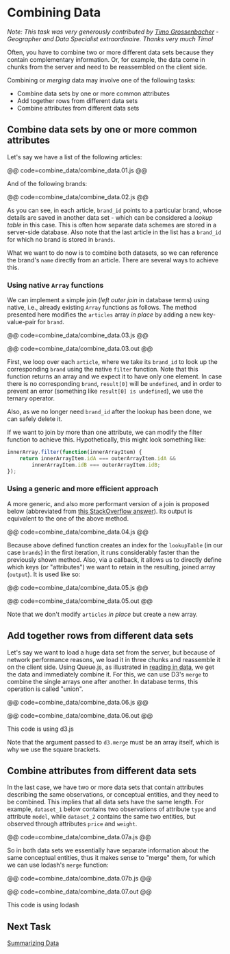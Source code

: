 # Combining Data

_Note: This task was very generously contributed by [Timo Grossenbacher](http://timogrossenbacher.ch/) - Geographer and Data Specialist extraordinaire. Thanks very much Timo!_

Often, you have to combine two or more different data sets because they contain complementary information. Or, for example, the data come in chunks from the server and need to be reassembled on the client side.

Combining or _merging_ data may involve one of the following tasks:

* Combine data sets by one or more common attributes
* Add together rows from different data sets
* Combine attributes from different data sets

## Combine data sets by one or more common attributes

Let's say we have a list of the following articles:

@@ code=combine_data/combine_data.01.js @@

And of the following brands:

@@ code=combine_data/combine_data.02.js @@

As you can see, in each article, `brand_id` points to a particular brand, whose details are saved in another data set - which can be considered a *lookup table* in this case. This is often how separate data schemes are stored in a server-side database. Also note that the last article in the list has a `brand_id` for which no brand is stored in `brands`.

What we want to do now is to combine both datasets, so we can reference the brand's `name` directly from an article. There are several ways to achieve this.

### Using native `Array` functions

We can implement a simple join (*left outer join* in database terms) using native, i.e., already existing `Array` functions as follows. The method presented here modifies the `articles` array *in place* by adding a new key-value-pair for `brand`.

@@ code=combine_data/combine_data.03.js @@

@@ code=combine_data/combine_data.03.out @@

First, we loop over each `article`, where we take its `brand_id` to look up the corresponding `brand` using the native `filter` function. Note that this function returns an array and we expect it to have only one element. In case there is no corresponding `brand`, `result[0]` will be `undefined`, and in order to prevent an error (something like `result[0] is undefined`), we use the ternary operator.

Also, as we no longer need `brand_id` after the lookup has been done, we can safely delete it.

If we want to join by more than one attribute, we can modify the filter function to achieve this. Hypothetically, this might look something like:

```js
innerArray.filter(function(innerArrayItem) {
    return innerArrayItem.idA === outerArrayItem.idA &&
        innerArrayItem.idB === outerArrayItem.idB;
});
```

### Using a generic and more efficient approach

A more generic, and also more performant version of a join is proposed below (abbreviated from [this StackOverflow answer](http://stackoverflow.com/questions/17500312/is-there-some-way-i-can-join-the-contents-of-two-javascript-arrays-much-like-i/17500836#17500836)). Its output is equivalent to the one of the above method.

@@ code=combine_data/combine_data.04.js @@

Because above defined function creates an index for the `lookupTable` (in our case `brands`) in the first iteration, it runs considerably faster than the previously shown method. Also, via a callback, it allows us to directly define which keys (or "attributes") we want to retain in the resulting, joined array (`output`). It is used like so:

@@ code=combine_data/combine_data.05.js @@

@@ code=combine_data/combine_data.05.out @@

Note that we don't modify `articles` *in place* but create a new array.

## Add together rows from different data sets

Let's say we want to load a huge data set from the server, but because of network performance reasons, we load it in three chunks and reassemble it on the client side. Using Queue.js, as illustrated in [reading in data](read_data.html), we get the data and immediately combine it. For this, we can use D3's `merge` to combine the single arrays one after another. In database terms, this operation is called "union".

@@ code=combine_data/combine_data.06.js @@

@@ code=combine_data/combine_data.06.out @@

<div class="aside">This code is using d3.js</div>

Note that the argument passed to `d3.merge` must be an array itself, which is why we use the square brackets.

## Combine attributes from different data sets

In the last case, we have two or more data sets that contain attributes describing the same observations, or conceptual entities, and they need to be combined. This implies that all data sets have the same length. For example, `dataset_1` below contains two observations of attribute `type` and attribute `model`, while `dataset_2` contains the same two entities, but observed through attributes `price` and `weight`.

@@ code=combine_data/combine_data.07a.js @@

So in both data sets we essentially have separate information about the same conceptual entities, thus it makes sense to "merge" them, for which we can use  lodash's `merge` function:

@@ code=combine_data/combine_data.07b.js @@

@@ code=combine_data/combine_data.07.out @@
<div class="aside">This code is using lodash</div>

## Next Task

[Summarizing Data](summarize_data.html)

